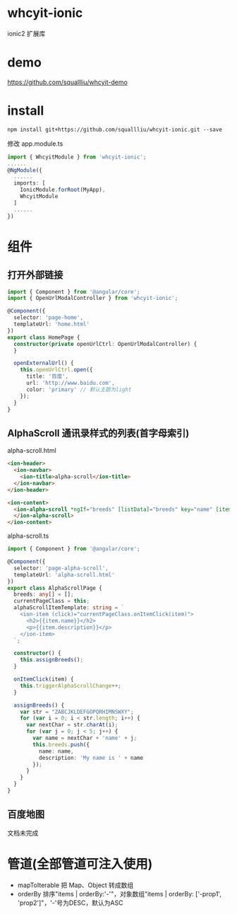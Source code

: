 # whcyit-ionic
ionic2 扩展库

# demo
https://github.com/squallliu/whcyit-demo

# install
```
npm install git+https://github.com/squallliu/whcyit-ionic.git --save
```
修改 app.module.ts

```ts
import { WhcyitModule } from 'whcyit-ionic';
......
@NgModule({
  ......
  imports: [
    IonicModule.forRoot(MyApp),
    WhcyitModule
  ]
  ......
})
```

# 组件

## 打开外部链接
```ts
import { Component } from '@angular/core';
import { OpenUrlModalController } from 'whcyit-ionic';

@Component({
  selector: 'page-home',
  templateUrl: 'home.html'
})
export class HomePage {
  constructor(private openUrlCtrl: OpenUrlModalController) {
  }

  openExternalUrl() {
    this.openUrlCtrl.open({
      title: '百度',
      url: 'http://www.baidu.com',
      color: 'primary' // 默认主题为light
    });
  }
}
```
## AlphaScroll 通讯录样式的列表(首字母索引)
alpha-scroll.html

```html
<ion-header>
  <ion-navbar>
    <ion-title>alpha-scroll</ion-title>
  </ion-navbar>
</ion-header>

<ion-content>
  <ion-alpha-scroll *ngIf="breeds" [listData]="breeds" key="name" [itemTemplate]="alphaScrollItemTemplate" [currentPageClass]="currentPageClass">
  </ion-alpha-scroll>
</ion-content>
```
alpha-scroll.ts

```ts
import { Component } from '@angular/core';

@Component({
  selector: 'page-alpha-scroll',
  templateUrl: 'alpha-scroll.html'
})
export class AlphaScrollPage {
  breeds: any[] = [];
  currentPageClass = this;
  alphaScrollItemTemplate: string = `
    <ion-item (click)="currentPageClass.onItemClick(item)">
      <h2>{{item.name}}</h2>
      <p>{{item.description}}</p>
    </ion-item>
  `;

  constructor() {
    this.assignBreeds();
  }

  onItemClick(item) {
    this.triggerAlphaScrollChange++;
  }

  assignBreeds() {
    var str = "ZABCJKLDEFGOPQRHIMNSWXY";
    for (var i = 0; i < str.length; i++) {
      var nextChar = str.charAt(i);
      for (var j = 0; j < 5; j++) {
        var name = nextChar + 'name' + j;
        this.breeds.push({
          name: name,
          description: 'My name is ' + name
        });
      }
    }
  }
}
```

## 百度地图
文档未完成

# 管道(全部管道可注入使用)
- mapToIterable 把 Map、Object 转成数组
- orderBy 排序"items | orderBy:'-'"，对象数组"items | orderBy: ['-prop1', 'prop2']"，'-'号为DESC，默认为ASC
